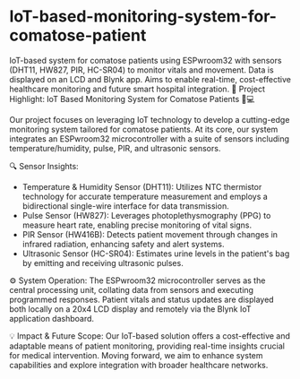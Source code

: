 # IoT-based-monitoring-system-for-comatose-patient
IoT-based system for comatose patients using ESPwroom32 with sensors (DHT11, HW827, PIR, HC-SR04) to monitor vitals and movement. Data is displayed on an LCD and Blynk app. Aims to enable real-time, cost-effective healthcare monitoring and future smart hospital integration.
🌟 Project Highlight: IoT Based Monitoring System for Comatose Patients 🏥💻

Our project focuses on leveraging IoT technology to develop a cutting-edge monitoring system tailored for comatose patients. At its core, our system integrates an ESPwroom32 microcontroller with a suite of sensors including temperature/humidity, pulse, PIR, and ultrasonic sensors.

🔍 Sensor Insights:
- Temperature & Humidity Sensor (DHT11): Utilizes NTC thermistor technology for accurate temperature measurement and employs a bidirectional single-wire interface for data transmission.
- Pulse Sensor (HW827): Leverages photoplethysmography (PPG) to measure heart rate, enabling precise monitoring of vital signs.
- PIR Sensor (HW416B): Detects patient movement through changes in infrared radiation, enhancing safety and alert systems.
- Ultrasonic Sensor (HC-SR04): Estimates urine levels in the patient's bag by emitting and receiving ultrasonic pulses.

⚙️ System Operation:
The ESPwroom32 microcontroller serves as the central processing unit, collating data from sensors and executing programmed responses. Patient vitals and status updates are displayed both locally on a 20x4 LCD display and remotely via the Blynk IoT application dashboard.

💡 Impact & Future Scope:
Our IoT-based solution offers a cost-effective and adaptable means of patient monitoring, providing real-time insights crucial for medical intervention. Moving forward, we aim to enhance system capabilities and explore integration with broader healthcare networks.
